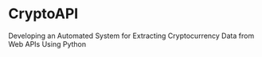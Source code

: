 # CryptoAPI
Developing an Automated System for Extracting Cryptocurrency Data from Web APIs Using Python 
